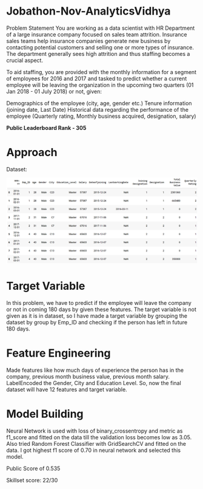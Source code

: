# Jobathon-Nov-AnalyticsVidhya

Problem Statement
You are working as a data scientist with HR Department of a large insurance company focused on sales team attrition. Insurance sales teams help insurance companies generate new business by contacting potential customers and selling one or more types of insurance. The department generally sees high attrition and thus staffing becomes a crucial aspect.

To aid staffing, you are provided with the monthly information for a segment of employees for 2016 and 2017 and tasked to predict whether a current employee will be leaving the organization in the upcoming two quarters (01 Jan 2018 - 01 July 2018) or not, given:

Demographics of the employee (city, age, gender etc.)
Tenure information (joining date, Last Date)
Historical data regarding the performance of the employee (Quarterly rating, Monthly business acquired, designation, salary)

**Public Leaderboard Rank - 305**

# Approach

Dataset:

![alt text](https://github.com/itsravneet/Jobathon-Nov-AnalyticsVidhya/blob/main/TrainImage.png?raw=true)

# Target Variable
In this problem, we have to predict if the employee will leave the company or not in coming 180 days by given these features. The target variable is not given as it is in dataset, so I have made a target variable by grouping the dataset by group by Emp_ID and checking if the person has left in future 180 days. 

# Feature Engineering
Made features like how much days of experience the person has in the company, previous month business value, previous month salary. LabelEncoded the Gender, City and Education Level. So, now the final dataset will have 12 features and target variable.

# Model Building
Neural Network is used with loss of binary_crossentropy and metric as f1_score and fitted on the data till the validation loss becomes low as 3.05. Also tried Random Forest Classifier with GridSearchCV and fitted on the data. I got highest f1 score of 0.70 in neural network and selected this model.

Public Score of 0.535

Skillset score: 22/30 
